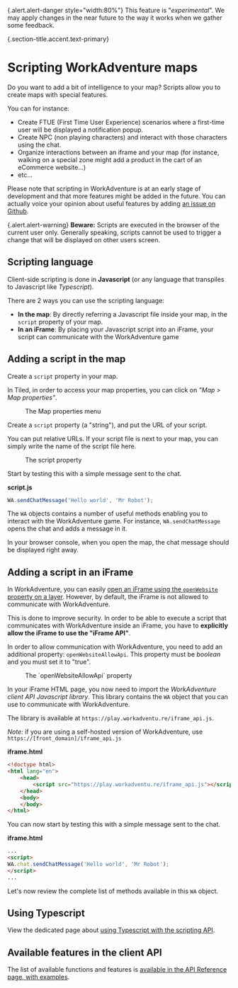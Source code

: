 {.alert.alert-danger style="width:80%"}
This feature is "_experimental_". We may apply changes in the near future to the way it works when we gather some feedback.

{.section-title.accent.text-primary}
# Scripting WorkAdventure maps

Do you want to add a bit of intelligence to your map? Scripts allow you to create maps with special features.

You can for instance:

*   Create FTUE (First Time User Experience) scenarios where a first-time user will be displayed a notification popup.
*   Create NPC (non playing characters) and interact with those characters using the chat.
*   Organize interactions between an iframe and your map (for instance, walking on a special zone might add a product in the cart of an eCommerce website...)
*   etc...

Please note that scripting in WorkAdventure is at an early stage of development and that more features might be added in the future. You can actually voice your opinion about useful features by adding [an issue on Github](https://github.com/thecodingmachine/workadventure/issues).

{.alert.alert-warning}
**Beware:** Scripts are executed in the browser of the current user only. Generally speaking, scripts cannot be used to trigger a change that will be displayed on other users screen.

## Scripting language

Client-side scripting is done in **Javascript** (or any language that transpiles to Javascript like _Typescript_).

There are 2 ways you can use the scripting language:

*   **In the map**: By directly referring a Javascript file inside your map, in the `script` property of your map.
*   **In an iFrame**: By placing your Javascript script into an iFrame, your script can communicate with the WorkAdventure game

## Adding a script in the map

Create a `script` property in your map.

In Tiled, in order to access your map properties, you can click on _"Map > Map properties"_.

<div>
    <figure class="figure">
        <img src="https://workadventu.re/img/docs/admin/map_properties.png" class="figure-img img-fluid rounded" alt="" />
        <figcaption class="figure-caption">The Map properties menu</figcaption>
    </figure>
</div>

Create a `script` property (a "string"), and put the URL of your script.

You can put relative URLs. If your script file is next to your map, you can simply write the name of the script file here.

<div>
    <figure class="figure">
        <img src="https://workadventu.re/img/docs/script_property.png" class="figure-img img-fluid rounded" alt="" />
        <figcaption class="figure-caption">The script property</figcaption>
    </figure>
</div>

Start by testing this with a simple message sent to the chat.

**script.js**
```javascript
WA.sendChatMessage('Hello world', 'Mr Robot');
```

The `WA` objects contains a number of useful methods enabling you to interact with the WorkAdventure game. For instance, `WA.sendChatMessage` opens the chat and adds a message in it.

In your browser console, when you open the map, the chat message should be displayed right away.

## Adding a script in an iFrame

In WorkAdventure, you can easily [open an iFrame using the `openWebsite` property on a layer](special-zones). However, by default, the iFrame is not allowed to communicate with WorkAdventure.

This is done to improve security. In order to be able to execute a script that communicates with WorkAdventure inside an iFrame, you have to **explicitly allow the iFrame to use the "iFrame API"**.

In order to allow communication with WorkAdventure, you need to add an additional property: `openWebsiteAllowApi`. This property must be _boolean_ and you must set it to "true".

<div>
    <figure class="figure">
        <img src="https://workadventu.re/img/docs/open_website_allow_api.png" class="figure-img img-fluid rounded" alt="" />
        <figcaption class="figure-caption">The `openWebsiteAllowApi` property</figcaption>
    </figure>
</div>

In your iFrame HTML page, you now need to import the _WorkAdventure client API Javascript library_. This library contains the `WA` object that you can use to communicate with WorkAdventure.

The library is available at `https://play.workadventu.re/iframe_api.js`.

_Note:_ if you are using a self-hosted version of WorkAdventure, use `https://[front_domain]/iframe_api.js`

**iframe.html**
```html
<!doctype html>
<html lang="en">
    <head>
        <script src="https://play.workadventu.re/iframe_api.js"></script>
    </head>
    <body>
    </body>
</html>
```

You can now start by testing this with a simple message sent to the chat.

**iframe.html**
```html
...
<script>
WA.chat.sendChatMessage('Hello world', 'Mr Robot');
</script>
...
```

Let's now review the complete list of methods available in this `WA` object.

## Using Typescript

View the dedicated page about [using Typescript with the scripting API](using-typescript).

## Available features in the client API

The list of available functions and features is [available in the API Reference page, with examples](api-reference).
